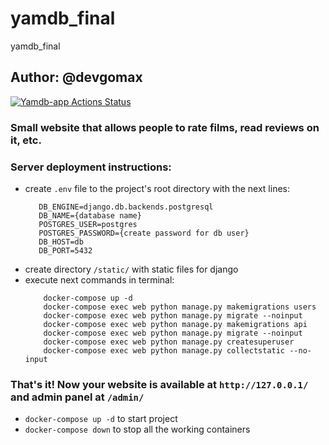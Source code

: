 # yamdb_final
yamdb_final
## Author: @devgomax

[![Yamdb-app Actions Status](https://github.com/devgomax/yamdb_final/workflows/Yamdb-app/badge.svg)](https://github.com/devgomax/yamdb_final/actions)

### Small website that allows people to rate films, read reviews on it, etc.
### Server deployment instructions:
- create ```.env``` file to the project's root directory with the next lines:
     ```
        DB_ENGINE=django.db.backends.postgresql
        DB_NAME={database name}
        POSTGRES_USER=postgres
        POSTGRES_PASSWORD={create password for db user}
        DB_HOST=db
        DB_PORT=5432
     ```
- create directory ```/static/``` with static files for django
- execute next commands in terminal:
    ```
        docker-compose up -d
        docker-compose exec web python manage.py makemigrations users
        docker-compose exec web python manage.py migrate --noinput
        docker-compose exec web python manage.py makemigrations api
        docker-compose exec web python manage.py migrate --noinput
        docker-compose exec web python manage.py createsuperuser
        docker-compose exec web python manage.py collectstatic --no-input
    ```
  
### That's it! Now your website is available at ```http://127.0.0.1/``` and admin panel at ```/admin/```
- ```docker-compose up -d``` to start project
- ```docker-compose down``` to stop all the working containers

